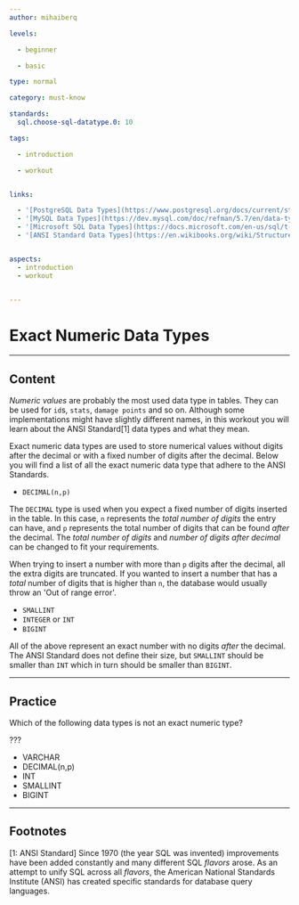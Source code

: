 ```yaml
---
author: mihaiberq

levels:

  - beginner

  - basic

type: normal

category: must-know

standards:
  sql.choose-sql-datatype.0: 10

tags:

  - introduction

  - workout


links:

  - '[PostgreSQL Data Types](https://www.postgresql.org/docs/current/static/datatype.html){documentation}'
  - '[MySQL Data Types](https://dev.mysql.com/doc/refman/5.7/en/data-types.html){website}'
  - '[Microsoft SQL Data Types](https://docs.microsoft.com/en-us/sql/t-sql/data-types/data-types-transact-sql){website}'
  - '[ANSI Standard Data Types](https://en.wikibooks.org/wiki/Structured_Query_Language/Data_Types){website}'


aspects:
  - introduction
  - workout


---
```


# Exact Numeric Data Types

---
## Content

*Numeric values* are probably the most used data type in tables. They can be used for `id`s, `stats`, `damage points` and so on. Although some implementations might have slightly different names, in this workout you will learn about the ANSI Standard[1] data types and what they mean.

Exact numeric data types are used to store numerical values without digits after the decimal or with a fixed number of digits after the decimal. Below you will find a list of all the exact numeric data type that adhere to the ANSI Standards.

- `DECIMAL(n,p)`

The `DECIMAL` type is used when you expect a fixed number of digits inserted in the table. In this case, `n` represents the *total number of digits* the entry can have, and `p` represents the total number of digits that can be found *after* the decimal. The *total number of digits* and *number of digits after decimal* can be changed to fit your requirements.

When trying to insert a number with more than `p` digits after the decimal, all the extra digits are truncated. If you wanted to insert a number that has a *total* number of digits that is higher than `n`, the database would usually throw an 'Out of range error'.  

- `SMALLINT`
- `INTEGER` or `INT`
- `BIGINT`

All of the above represent an exact number with no digits *after* the decimal. The ANSI Standard does not define their size, but `SMALLINT` should be smaller than `INT` which in turn should be smaller than `BIGINT`.

---
## Practice

Which of the following data types is not an exact numeric type?

???


* VARCHAR
* DECIMAL(n,p)
* INT
* SMALLINT
* BIGINT

---
## Footnotes
[1: ANSI Standard]
Since 1970 (the year SQL was invented) improvements have been added constantly and many different SQL *flavors* arose. As an attempt to unify SQL across all *flavors*, the American National Standards Institute (ANSI) has created specific standards for database query languages.